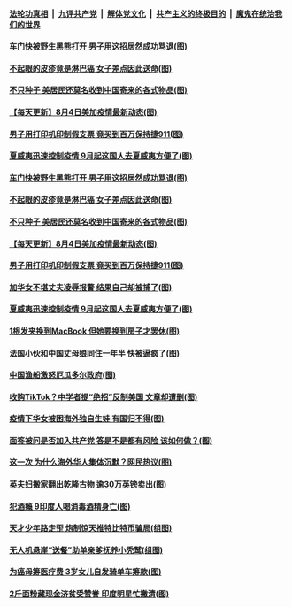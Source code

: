 ####  [法轮功真相](../../../../basic/blob/master/README.md?t=08060202) &nbsp;|&nbsp; [九评共产党](../../../../9ping.md/blob/master/README.md?t=08060202) &nbsp;|&nbsp; [解体党文化](../../../../jtdwh.md/blob/master/README.md?t=08060202)  &nbsp;|&nbsp; [共产主义的终极目的](../../../../gczydzjmd.md/blob/master/README.md?t=08060202) &nbsp;|&nbsp; [魔鬼在统治我们的世界](../../../../mgztzwmdsj.md/blob/master/README.md?t=08060202) 

#### [车门快被野生黑熊打开 男子用这招居然成功骂退(图)](../pages/p3/941991.md?t=08060202) 

#### [不起眼的皮疹竟是淋巴癌 女子差点因此送命(图)](../pages/p3/941988.md?t=08060202) 

#### [不只种子 美居民还莫名收到中国寄来的各式物品(图)](../pages/p3/941977.md?t=08060202) 

#### [【每天更新】8月4日美加疫情最新动态(图)](../pages/p3/941940.md?t=08060202) 

#### [男子用打印机印制假支票 竟买到百万保持捷911(图)](../pages/p3/941930.md?t=08060202) 

#### [夏威夷迅速控制疫情 9月起这国人去夏威夷方便了(图)](../pages/p3/941921.md?t=08060202) 

#### [车门快被野生黑熊打开 男子用这招居然成功骂退(图)](../pages/p3/941991.md?t=08060202) 

#### [不起眼的皮疹竟是淋巴癌 女子差点因此送命(图)](../pages/p3/941988.md?t=08060202) 

#### [不只种子 美居民还莫名收到中国寄来的各式物品(图)](../pages/p3/941977.md?t=08060202) 

#### [【每天更新】8月4日美加疫情最新动态(图)](../pages/p3/941940.md?t=08060202) 

#### [男子用打印机印制假支票 竟买到百万保持捷911(图)](../pages/p3/941930.md?t=08060202) 

#### [加华女不堪丈夫凌辱报警 结果自己却被捕了(图)](../pages/p3/941913.md?t=08060202) 

#### [夏威夷迅速控制疫情 9月起这国人去夏威夷方便了(图)](../pages/p3/941921.md?t=08060202) 

#### [1根发夹换到MacBook 但她要换到房子才罢休(图)](../pages/p3/941904.md?t=08060202) 

#### [法国小伙和中国丈母娘同住一年半 快被逼疯了(图)](../pages/p3/941877.md?t=08060202) 

#### [中国渔船激怒厄瓜多尔政府(图)](../pages/p3/941819.md?t=08060202) 

#### [收购TikTok？中学者提“绝招”反制美国 文章却遭删(图)](../pages/p3/941813.md?t=08060202) 

#### [疫情下华女被困海外独自生娃 有国归不得(图)](../pages/p3/941807.md?t=08060202) 

#### [面签被问是否加入共产党 答是不是都有风险 该如何做？(图)](../pages/p3/941798.md?t=08060202) 

#### [这一次 为什么海外华人集体沉默？网民热议(图)](../pages/p3/941777.md?t=08060202) 

#### [英夫妇搬家翻出乾隆古物 逾30万英镑卖出(图)](../pages/p3/941710.md?t=08060202) 

#### [犯酒瘾 9印度人喝消毒酒精身亡(图)](../pages/p3/941712.md?t=08060202) 

#### [天才少年路走歪 炮制惊天推特比特币骗局(组图)](../pages/p3/941708.md?t=08060202) 

#### [无人机悬崖“送餐”助单亲爹抚养小秃鹫(组图)](../pages/p3/941707.md?t=08060202) 

#### [为癌母筹医疗费 3岁女儿自发骑单车筹款(图)](../pages/p3/941691.md?t=08060202) 

#### [2斤面粉藏现金济贫受赞誉 印度明星忙撇清(图)](../pages/p3/941703.md?t=08060202) 

